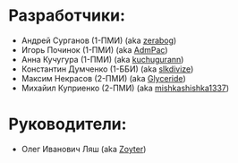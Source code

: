 # Разработчики:

- Андрей Сурганов (1-ПМИ) (aka [zerabog](https://github.com/zerabog))
- Игорь Починок (1-ПМИ) (aka [AdmPac](https://github.com/AdmPac))
- Анна Кучугура (1-ПМИ) (aka [kuchugurann](https://github.com/kuchugurann))
- Константин Думченко (1-ББИ) (aka [slkdivize](https://github.com/slkdivize))
- Максим Некрасов (2-ПМИ) (aka [Glyceride](https://github.com/Glyceride))
- Михайил Куприенко (2-ПМИ) (aka [mishkashishka1337](https://github.com/mishkashishka1337))

# Руководители:

- Олег Иванович Ляш (aka [Zoyter](https://github.com/zoyter))
